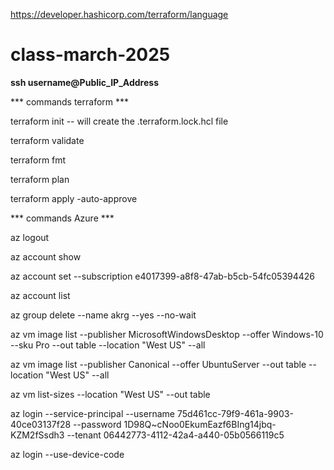 https://developer.hashicorp.com/terraform/language




# class-march-2025

**ssh username@Public_IP_Address**

*** commands terraform ***

terraform init   -- will create the .terraform.lock.hcl  file

terraform validate

terraform fmt

terraform plan

terraform apply -auto-approve

*** commands Azure ***

az logout

az account show

az account set --subscription e4017399-a8f8-47ab-b5cb-54fc05394426

az account list

az group delete --name akrg --yes --no-wait



az vm image list --publisher MicrosoftWindowsDesktop --offer Windows-10 --sku Pro --out table --location "West US" --all

az vm image list --publisher Canonical --offer UbuntuServer --out table --location "West US" --all

az vm list-sizes --location "West US" --out table


az login --service-principal --username 75d461cc-79f9-461a-9903-40ce03137f28  --password 1D98Q~cNoo0EkumEazf6BIng14jbq-KZM2fSsdh3 --tenant 06442773-4112-42a4-a440-05b0566119c5

az login --use-device-code
